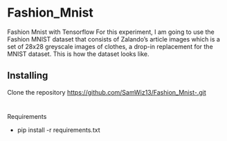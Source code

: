 # Fashion_Mnist
Fashion Mnist with Tensorflow
For this experiment, I am going to use the Fashion MNIST dataset that consists of Zalando’s article images which is a set of 28x28 greyscale images of clothes, a drop-in replacement for the MNIST dataset. This is how the dataset looks like.


## Installing
Clone the repository
  https://github.com/SamWiz13/Fashion_Mnist-.git
#
  
#
Requirements
  - pip install -r requirements.txt
  
  


